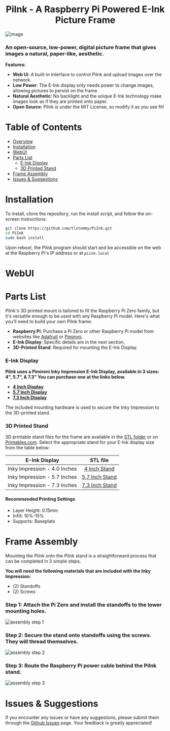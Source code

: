 
<h1 align="center">PiInk - A Raspberry Pi Powered E-Ink Picture Frame</h1>

![image](https://github.com/tlstommy/PiInk/assets/36305669/626a897f-e623-4cc2-a8d9-015e7bd3f8fa)

### An open-source, low-power, digital picture frame that gives images a natural, paper-like, aesthetic.

**Features:**
- **Web Ui**: A built-in interface to control PiInk and upload images over the network.
- **Low Power**: The E-Ink display only needs power to change images, allowing pictures to persist on the frame.
- **Natural Aesthetic**: No backlight and the unique E-Ink technology make images look as if they are printed onto paper.
- **Open Source**: PiInk is under the MIT License, so modify it as you see fit!

# Table of Contents
* [Overview](#piink---a-raspberry-pi-powered-e-ink-picture-frame)
* [Installation](#installation)
* [WebUI](#webui)
* [Parts List](#parts-list)
   * [E-Ink Display](#e-ink-display)
   * [3D Printed Stand](#3d-printed-stand)
* [Frame Assembly](#frame-assembly)
* [Issues & Suggestions](#issues--suggestions)


# Installation

To install, clone the repository, run the install script, and follow the on-screen instructions:

```bash
git clone https://github.com/tlstommy/PiInk.git
cd PiInk
sudo bash install

```

Upon reboot, the PiInk program should start and be accessible on the web at the Raspberry Pi's IP address or at `piink.local` 


# WebUI





# Parts List

PiInk's 3D printed mount is tailored to fit the Raspberry Pi Zero family, but it's versatile enough to be used with any Raspberry Pi model. Here's what you'll need to build your own PiInk frame:

- **Raspberry Pi**: Purchase a Pi Zero or other Raspberry Pi model from websites like [Adafruit](https://www.adafruit.com/category/105) or [Pimironi](https://shop.pimoroni.com/collections/raspberry-pi).
- **E-Ink Display**: Specific details are in the next section.
- **3D-Printed Stand**: Required for mounting the E-Ink Display.

### E-Ink Display


**PiInk uses a Pimironi Inky Impression E-Ink Display, available in 3 sizes: 4", 5.7", & 7.3" You can purchase one at the links below.**

- **[4 Inch Display](https://shop.pimoroni.com/products/inky-impression-4)**
- **[5.7 Inch Display](https://shop.pimoroni.com/products/inky-impression-5-7)**
- **[7.3 Inch Display](https://shop.pimoroni.com/products/inky-impression-7-3)**

The included mounting hardware is used to secure the Inky Impression to the 3D-printed stand.

### 3D Printed Stand

3D printable stand files for the frame are available in the [STL folder](https://github.com/tlstommy/PiInk/tree/main/STL) or on [Printables.com](). Select the appropriate stand for your E-Ink display size from the table below:

| E-Ink Display                  | STL file                                                                                           |
| ------------------------------ |:--------------------------------------------------------------------------------------------------:|
| Inky Impression - 4.0 Inches   | [4 Inch Stand](https://github.com/tlstommy/PiInk/blob/main/STL/PiInk_stand_4_Inch.stl)             |
| Inky Impression - 5.7 Inches   | [5.7 Inch Stand](https://github.com/tlstommy/PiInk/blob/main/STL/PiInk_stand_5.7_Inch.stl)         |
| Inky Impression - 7.3 Inches   | [7.3 Inch Stand](https://github.com/tlstommy/PiInk/blob/main/STL/PiInk_stand_7.3_Inch.stl)         |


#### Recommended Printing Settings
- Layer Height: 0.15mm
- Infill: 10%-15%
- Supports: Baseplate

# Frame Assembly

Mounting the PiInk onto the PiInk stand is a straightforward process that can be completed in 3 simple steps.

**You will need the following materials that are included with the Inky Impression:**
- (2) Standoffs
- (2) Screws
  
### Step 1: Attach the Pi Zero and install the standoffs to the lower mounting holes.
![assembly step 1](https://github.com/tlstommy/PiInk/assets/36305669/8ba1b216-5b6a-4fad-ba75-36ca108940f8)

### Step 2: Secure the stand onto standoffs using the screws. They will thread themselves.
![assembly step 2](https://github.com/tlstommy/PiInk/assets/36305669/5afd5266-8ca0-43b3-a68c-68bada6ae897)

### Step 3: Route the Raspberry Pi power cable behind the PiInk stand.
![assembly step 3](https://github.com/tlstommy/PiInk/assets/36305669/d2324130-9911-4ee5-ac8c-276beeb2a951)

# Issues & Suggestions
If you encounter any issues or have any suggestions, please submit them through the [Github Issues](https://github.com/tlstommy/piink/issues) page. Your feedback is greatly appreciated!




